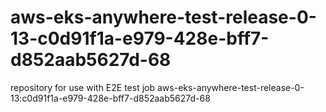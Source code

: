# aws-eks-anywhere-test-release-0-13-c0d91f1a-e979-428e-bff7-d852aab5627d-68
repository for use with E2E test job aws-eks-anywhere-test-release-0-13:c0d91f1a-e979-428e-bff7-d852aab5627d-68
